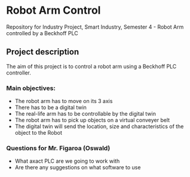# Robot Arm Control

Repository for Industry Project, Smart Industry, Semester 4 - Robot Arm controlled by a Beckhoff PLC

## Project description

The aim of this project is to control a robot arm using a Beckhoff PLC controller.

### Main objectives:
- The robot arm has to move on its 3 axis
- There has to be a digital twin
- The real-life arm has to be controllable by the digital twin
- The robot arm has to pick up objects on a virtual conveyer belt
- The digital twin will send the location, size and characteristics of the object to the Robot

### Questions for Mr. Figaroa (Oswald)
- What axact PLC are we going to work with
- Are there any suggestions on what software to use
